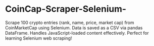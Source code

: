 # CoinCap-Scraper-Selenium-
Scrape 100 crypto entries (rank, name, price, market cap) from CoinMarketCap using Selenium. Data is saved as a CSV via pandas DataFrame. Handles JavaScript-loaded content effectively. Perfect for learning Selenium web scraping!
